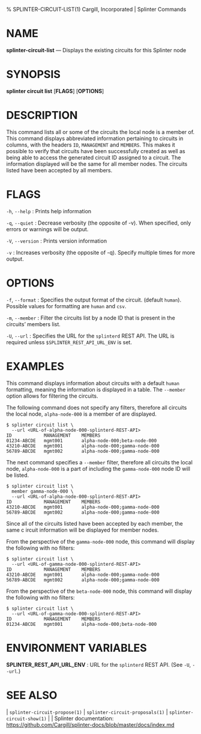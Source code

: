 % SPLINTER-CIRCUIT-LIST(1) Cargill, Incorporated | Splinter Commands

NAME
====

**splinter-circuit-list** — Displays the existing circuits for this Splinter node

SYNOPSIS
========
**splinter circuit list** \[**FLAGS**\] \[**OPTIONS**\]

DESCRIPTION
===========
This command lists all or some of the circuits the local node is a member of.
This command displays abbreviated information pertaining to circuits in columns,
with the headers `ID`, `MANAGEMENT` and `MEMBERS`. This makes it possible to
verify that circuits have been successfully created as well as being able to
access the generated circuit ID assigned to a circuit. The information displayed
will be the same for all member nodes. The circuits listed have been accepted by
all members.

FLAGS
=====
`-h`, `--help`
: Prints help information

`-q`, `--quiet`
: Decrease verbosity (the opposite of -v). When specified, only errors or
  warnings will be output.

`-V`, `--version`
: Prints version information

`-v`
: Increases verbosity (the opposite of -q). Specify multiple times for more
  output.

OPTIONS
=======
`-f`, `--format` <format>
: Specifies the output format of the circuit. (default `human`). Possible values
  for formatting are `human` and `csv`.

`-m`, `--member` <member>
: Filter the circuits list by a node ID that is present in the circuits’ members
  list.

`-U`, `--url` <url>
: Specifies the URL for the `splinterd` REST API. The URL is required unless
  `$SPLINTER_REST_API_URL_ENV` is set.

EXAMPLES
========
This command displays information about circuits with a default `human`
formatting, meaning the information is displayed in a table. The `--member` option
allows for filtering the circuits.

The following command does not specify any filters, therefore all circuits
the local node, `alpha-node-000` is a member of are displayed.
```
$ splinter circuit list \
  --url <URL-of-alpha-node-000-splinterd-REST-API>
ID            MANAGEMENT    MEMBERS
01234-ABCDE   mgmt001       alpha-node-000;beta-node-000
43210-ABCDE   mgmt001       alpha-node-000;gamma-node-000
56789-ABCDE   mgmt002       alpha-node-000;gamma-node-000
```

The next command specifies a `--member` filter, therefore all circuits
the local node, `alpha-node-000` is a part of including the `gamma-node-000` node
ID will be listed.
```
$ splinter circuit list \
  member gamma-node-000 \
  --url <URL-of-alpha-node-000-splinterd-REST-API>
ID            MANAGEMENT    MEMBERS
43210-ABCDE   mgmt001       alpha-node-000;gamma-node-000
56789-ABCDE   mgmt002       alpha-node-000;gamma-node-000
```

Since all of the circuits listed have been accepted by each member, the same c
ircuit information will be displayed for member nodes.

From the perspective of the `gamma-node-000` node, this command will display the
following with no filters:
```
$ splinter circuit list \
  --url <URL-of-gamma-node-000-splinterd-REST-API>
ID            MANAGEMENT    MEMBERS
43210-ABCDE   mgmt001       alpha-node-000;gamma-node-000
56789-ABCDE   mgmt002       alpha-node-000;gamma-node-000
```

From the perspective of the `beta-node-000` node, this command will display the
following with no filters:
```
$ splinter circuit list \
  --url <URL-of-gamma-node-000-splinterd-REST-API>
ID            MANAGEMENT    MEMBERS
01234-ABCDE   mgmt001       alpha-node-000;beta-node-000
```

ENVIRONMENT VARIABLES
=====================
**SPLINTER_REST_API_URL_ENV**
: URL for the `splinterd` REST API. (See `-U`, `--url`.)

SEE ALSO
========
| `splinter-circuit-propose(1)`
| `splinter-circuit-proposals(1)`
| `splinter-circuit-show(1)`
|
| Splinter documentation: https://github.com/Cargill/splinter-docs/blob/master/docs/index.md
